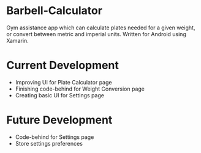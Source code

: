 # Barbell-Calculator
Gym assistance app which can calculate plates needed for a given weight, or convert between metric and imperial units. Written for Android using Xamarin.

# Current Development
* Improving UI for Plate Calculator page
* Finishing code-behind for Weight Conversion page
* Creating basic UI for Settings page

# Future Development
* Code-behind for Settings page
* Store settings preferences
